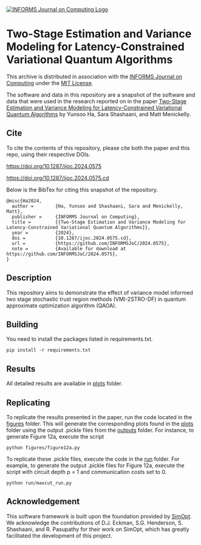 [![INFORMS Journal on Computing Logo](https://INFORMSJoC.github.io/logos/INFORMS_Journal_on_Computing_Header.jpg)](https://pubsonline.informs.org/journal/ijoc)

# Two-Stage Estimation and Variance Modeling for Latency-Constrained Variational Quantum Algorithms

This archive is distributed in association with the [INFORMS Journal on
Computing](https://pubsonline.informs.org/journal/ijoc) under the [MIT License](LICENSE).

The software and data in this repository are a snapshot of the software and data
that were used in the research reported on in the paper 
[Two-Stage Estimation and Variance Modeling for Latency-Constrained Variational Quantum Algorithms](https://doi.org/10.1287/ijoc.2024.0575) by Yunsoo Ha, Sara Shashaani, and Matt Menickelly. 

## Cite

To cite the contents of this repository, please cite both the paper and this repo, using their respective DOIs.

https://doi.org/10.1287/ijoc.2024.0575

https://doi.org/10.1287/ijoc.2024.0575.cd

Below is the BibTex for citing this snapshot of the repository.

```
@misc{Ha2024,
  author =        {Ha, Yunsoo and Shashaani, Sara and Menickelly, Matt},
  publisher =     {INFORMS Journal on Computing},
  title =         {{Two-Stage Estimation and Variance Modeling for Latency-Constrained Variational Quantum Algorithms}},
  year =          {2024},
  doi =           {10.1287/ijoc.2024.0575.cd},
  url =           {https://github.com/INFORMSJoC/2024.0575},
  note =          {Available for download at https://github.com/INFORMSJoC/2024.0575},
}  
```

## Description

This repository aims to demonstrate the effect of variance model informed two stage stochastic trust region methods (VMI-2STRO-DF) in quantum approximate optimization algorithm (QAOA). 

## Building

You need to install the packages listed in requirements.txt.

```
pip install -r requirements.txt
```

## Results

All detailed results are available in [plots](experiments/plots) folder.

## Replicating

To replicate the results presented in the paper, run the code located in the [figures](figures) folder. This will generate the corresponding plots found in the [plots](experiments/plots) folder using the output .pickle files from the [outputs](experiments/outputs) folder. For instance, to generate Figure 12a, execute the script
```
python figures/figure12a.py
```

To replicate these .pickle files, execute the code in the [run](run) folder. For example, to generate the output .pickle files for Figure 12a, execute the script with circuit depth p = 1 and communication costs set to 0.

```
python run/maxcut_run.py
```

## Acknowledgement

This software framework is built upon the foundation provided by [SimOpt](https://github.com/simopt-admin/simopt). We acknowledge the contributions of D.J. Eckman, S.G. Henderson, S. Shashaani, and R. Pasupathy for their work on SimOpt, which has greatly facilitated the development of this project.

